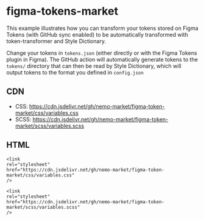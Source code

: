 # figma-tokens-market

This example illustrates how you can transform your tokens stored on Figma Tokens (with GitHub sync enabled) to be automatically transformed with token-transformer and Style Dictionary.

Change your tokens in `tokens.json` (either directly or with the Figma Tokens plugin in Figma). The GitHub action will automatically generate tokens to the `tokens/` directory that can then be read by Style Dictionary, which will output tokens to the format you defined in `config.json`

## CDN

- CSS: https://cdn.jsdelivr.net/gh/nemo-market/figma-token-market/css/variables.css
- SCSS: https://cdn.jsdelivr.net/gh/nemo-market/figma-token-market/scss/variables.scss

## HTML

    <link
    rel="stylesheet"
    href="https://cdn.jsdelivr.net/gh/nemo-market/figma-token-market/css/variables.css"
    />

    <link
    rel="stylesheet"
    href="https://cdn.jsdelivr.net/gh/nemo-market/figma-token-market/scss/variables.scss"
    />
